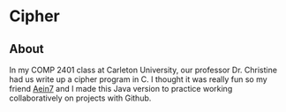 # Cipher

## About 
In my COMP 2401 class at Carleton University, our professor Dr. Christine had us write up a cipher program in C. I thought it was really fun so my friend [Aein7](https://github.com/aein7) and I made this Java version to practice working collaboratively on projects with Github.
